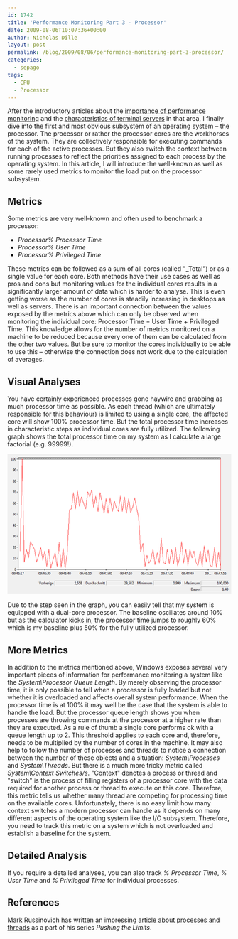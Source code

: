 ```yaml
---
id: 1742
title: 'Performance Monitoring Part 3 - Processor'
date: 2009-08-06T10:07:36+00:00
author: Nicholas Dille
layout: post
permalink: /blog/2009/08/06/performance-monitoring-part-3-processor/
categories:
  - sepago
tags:
  - CPU
  - Processor
---
```

After the introductory articles about the [importance of performance monitoring](/blog/2009/07/27/performance-monitoring-part-1-why-and-what/ "Performance Monitoring Part 1 – Why and What") and the [characteristics of terminal servers](/blog/2009/07/29/performance-monitoring-part-2-terminal-servers) in that area, I finally dive into the first and most obvious subsystem of an operating system – the processor. <!--break-->The processor or rather the processor cores are the workhorses of the system. They are collectively responsible for executing commands for each of the active processes. But they also switch the context between running processes to reflect the priorities assigned to each process by the operating system. In this article, I will introduce the well-known as well as some rarely used metrics to monitor the load put on the processor subsystem.

<!--more-->

## Metrics

Some metrics are very well-known and often used to benchmark a processor:

  * _Processor\% Processor Time_
  * _Processor\% User Time_
  * _Processor\% Privileged Time_

These metrics can be followed as a sum of all cores (called "_Total") or as a single value for each core. Both methods have their use cases as well as pros and cons but monitoring values for the individual cores results in a significantly larger amount of data which is harder to analyse. This is even getting worse as the number of cores is steadily increasing in desktops as well as servers. There is an important connection between the values exposed by the metrics above which can only be observed when monitoring the individual core: Processor Time = User Time + Privileged Time. This knowledge allows for the number of metrics monitored on a machine to be reduced because every one of them can be calculated from the other two values. But be sure to monitor the cores individually to be able to use this – otherwise the connection does not work due to the calculation of averages.

## Visual Analyses

You have certainly experienced processes gone haywire and grabbing as much processor time as possible. As each thread (which are ultimately responsible for this behaviour) is limited to using a single core, the affected core will show 100% processor time. But the total processor time increases in characteristic steps as individual cores are fully utilized. The following graph shows the total processor time on my system as I calculate a large factorial (e.g. 99999!).

[![Processor time](/assets/2009/08/image.png)](/assets/2009/08/image.png)

Due to the step seen in the graph, you can easily tell that my system is equipped with a dual-core processor. The baseline oscillates around 10% but as the calculator kicks in, the processor time jumps to roughly 60% which is my baseline plus 50% for the fully utilized processor.

## More Metrics

In addition to the metrics mentioned above, Windows exposes several very important pieces of information for performance monitoring a system like the _System\Processor Queue Length_. By merely observing the processor time, it is only possible to tell when a processor is fully loaded but not whether it is overloaded and affects overall system performance. When the processor time is at 100% it may well be the case that the system is able to handle the load. But the processor queue length shows you when processes are throwing commands at the processor at a higher rate than they are executed. As a rule of thumb a single core performs ok with a queue length up to 2. This threshold applies to each core and, therefore, needs to be multiplied by the number of cores in the machine. It may also help to follow the number of processes and threads to notice a connection between the number of these objects and a situation: _System\Processes_ and _System\Threads_. But there is a much more tricky metric called _System\Context Switches/s_. "Context" denotes a process or thread and "switch" is the process of filling registers of a processor core with the data required for another process or thread to execute on this core. Therefore, this metric tells us whether many thread are competing for processing time on the available cores. Unfortunately, there is no easy limit how many context switches a modern processor can handle as it depends on many different aspects of the operating system like the I/O subsystem. Therefore, you need to track this metric on a system which is not overloaded and establish a baseline for the system.

## Detailed Analysis

If you require a detailed analyses, you can also track _% Processor Time_, _% User Time_ and _% Privileged Time_ for individual processes.

## References

Mark Russinovich has written an impressing [article about processes and threads](http://blogs.technet.com/markrussinovich/archive/2009/07/08/3261309.aspx) as a part of his series _Pushing the Limits_.
